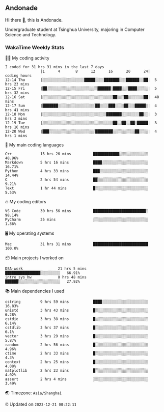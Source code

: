 ## Andonade

Hi there 👋, this is Andonade.

Undergraduate student at Tsinghua University, majoring in Computer Science and Technology.

### WakaTime Weekly Stats

🧑‍💻 My coding activity 

```text
I coded for 31 hrs 31 mins in the last 7 days
          		|1      4       8      12      16      20      24|	coding hours
12-14 Thu		|░░░░░░░░░░░░░░░░░░░█████░░░░███████░░░██████░░██|	5 hrs 23 mins
12-15 Fri		|██░░░░░░░░░░░░░░░░░░░░░░░██████░████░░░████░░░░░|	5 hrs 32 mins
12-16 Sat		|░░░░░░░░░░░░░░░░░░░░░░░░░░░░░░░░██░░░██░░░░░░░██|	48 mins
12-17 Sun		|███████░░░░░░░░░░░░░░░░░██░░░░███░░░░██░░░█████░|	4 hrs 41 mins
12-18 Mon		|░░░░░░░░░░░░░░░░░░░░░░░░░░░░░███████░░░░░░░░██░░|	3 hrs 3 mins
12-19 Tue		|░░░░░░░░░░░░░░░░░░░░░░░░░░░░░░░░██░░██░░██░█████|	3 hrs 16 mins
12-20 Wed		|███░░░░░░░░░░░░░░░░░░░░░████████░░░░░░░░░░██░░░░|	4 hrs 1 mins
```

🌱 My main coding languages 

```text
C++            	15 hrs 26 mins      	████████████░░░░░░░░░░░░░	48.96%
Markdown       	5 hrs 16 mins       	████░░░░░░░░░░░░░░░░░░░░░	16.71%
Python         	4 hrs 33 mins       	███░░░░░░░░░░░░░░░░░░░░░░	14.44%
C              	2 hrs 54 mins       	██░░░░░░░░░░░░░░░░░░░░░░░	9.21%
Text           	1 hr 44 mins        	█░░░░░░░░░░░░░░░░░░░░░░░░	5.53%
```

🔥 My coding editors 

```text
VS Code        	30 hrs 56 mins      	████████████████████████░	98.14%
PyCharm        	35 mins             	░░░░░░░░░░░░░░░░░░░░░░░░░	1.86%
```

🖥️ My operating systems 

```text
Mac            	31 hrs 31 mins      	█████████████████████████	100.0%
```

📦 Main projects I worked on 

```text
DSA-work            	21 hrs 5 mins       	████████████████░░░░░░░░░	66.91%
intro_sys_hw        	8 hrs 48 mins       	██████░░░░░░░░░░░░░░░░░░░	27.92%
```

📚 Main dependencies I used 

```text
cstring        	9 hrs 59 mins       	████░░░░░░░░░░░░░░░░░░░░░	16.83%
unistd         	3 hrs 43 mins       	█░░░░░░░░░░░░░░░░░░░░░░░░	6.28%
cstdio         	3 hrs 38 mins       	█░░░░░░░░░░░░░░░░░░░░░░░░	6.14%
cstdlib        	3 hrs 37 mins       	█░░░░░░░░░░░░░░░░░░░░░░░░	6.1%
vector         	3 hrs 29 mins       	█░░░░░░░░░░░░░░░░░░░░░░░░	5.87%
random         	2 hrs 56 mins       	█░░░░░░░░░░░░░░░░░░░░░░░░	4.96%
ctime          	2 hrs 33 mins       	█░░░░░░░░░░░░░░░░░░░░░░░░	4.3%
context        	2 hrs 25 mins       	█░░░░░░░░░░░░░░░░░░░░░░░░	4.08%
matplotlib     	2 hrs 23 mins       	█░░░░░░░░░░░░░░░░░░░░░░░░	4.02%
assert         	2 hrs 4 mins        	░░░░░░░░░░░░░░░░░░░░░░░░░	3.49%
```

🌏 Timezone: `Asia/Shanghai`

⏰ Updated on `2023-12-21 00:22:11`